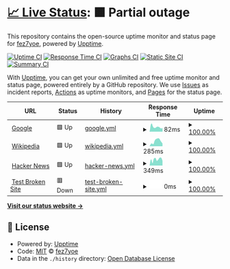 # [📈 Live Status](https://fez7yoe.github.io/thetest): <!--live status--> **🟧 Partial outage**

This repository contains the open-source uptime monitor and status page for [fez7yoe](fez7yoe.github.io), powered by [Upptime](https://github.com/upptime/upptime).

[![Uptime CI](https://github.com/fez7yoe/thetest/workflows/Uptime%20CI/badge.svg)](https://github.com/fez7yoe/thetest/actions?query=workflow%3A%22Uptime+CI%22)
[![Response Time CI](https://github.com/fez7yoe/thetest/workflows/Response%20Time%20CI/badge.svg)](https://github.com/fez7yoe/thetest/actions?query=workflow%3A%22Response+Time+CI%22)
[![Graphs CI](https://github.com/fez7yoe/thetest/workflows/Graphs%20CI/badge.svg)](https://github.com/fez7yoe/thetest/actions?query=workflow%3A%22Graphs+CI%22)
[![Static Site CI](https://github.com/fez7yoe/thetest/workflows/Static%20Site%20CI/badge.svg)](https://github.com/fez7yoe/thetest/actions?query=workflow%3A%22Static+Site+CI%22)
[![Summary CI](https://github.com/fez7yoe/thetest/workflows/Summary%20CI/badge.svg)](https://github.com/fez7yoe/thetest/actions?query=workflow%3A%22Summary+CI%22)

With [Upptime](https://upptime.js.org), you can get your own unlimited and free uptime monitor and status page, powered entirely by a GitHub repository. We use [Issues](https://github.com/fez7yoe/thetest/issues) as incident reports, [Actions](https://github.com/fez7yoe/thetest/actions) as uptime monitors, and [Pages](https://fez7yoe.github.io/thetest) for the status page.

<!--start: status pages-->
<!-- This summary is generated by Upptime (https://github.com/upptime/upptime) -->
<!-- Do not edit this manually, your changes will be overwritten -->
<!-- prettier-ignore -->
| URL | Status | History | Response Time | Uptime |
| --- | ------ | ------- | ------------- | ------ |
| <img alt="" src="https://icons.duckduckgo.com/ip3/www.google.com.ico" height="13"> [Google](https://www.google.com) | 🟩 Up | [google.yml](https://github.com/fez7yoe/thetest/commits/HEAD/history/google.yml) | <details><summary><img alt="Response time graph" src="./graphs/google/response-time-week.png" height="20"> 82ms</summary><br><a href="https://fez7yoe.github.io/thetest/history/google"><img alt="Response time 109" src="https://img.shields.io/endpoint?url=https%3A%2F%2Fraw.githubusercontent.com%2Ffez7yoe%2Fthetest%2FHEAD%2Fapi%2Fgoogle%2Fresponse-time.json"></a><br><a href="https://fez7yoe.github.io/thetest/history/google"><img alt="24-hour response time 71" src="https://img.shields.io/endpoint?url=https%3A%2F%2Fraw.githubusercontent.com%2Ffez7yoe%2Fthetest%2FHEAD%2Fapi%2Fgoogle%2Fresponse-time-day.json"></a><br><a href="https://fez7yoe.github.io/thetest/history/google"><img alt="7-day response time 82" src="https://img.shields.io/endpoint?url=https%3A%2F%2Fraw.githubusercontent.com%2Ffez7yoe%2Fthetest%2FHEAD%2Fapi%2Fgoogle%2Fresponse-time-week.json"></a><br><a href="https://fez7yoe.github.io/thetest/history/google"><img alt="30-day response time 115" src="https://img.shields.io/endpoint?url=https%3A%2F%2Fraw.githubusercontent.com%2Ffez7yoe%2Fthetest%2FHEAD%2Fapi%2Fgoogle%2Fresponse-time-month.json"></a><br><a href="https://fez7yoe.github.io/thetest/history/google"><img alt="1-year response time 109" src="https://img.shields.io/endpoint?url=https%3A%2F%2Fraw.githubusercontent.com%2Ffez7yoe%2Fthetest%2FHEAD%2Fapi%2Fgoogle%2Fresponse-time-year.json"></a></details> | <details><summary><a href="https://fez7yoe.github.io/thetest/history/google">100.00%</a></summary><a href="https://fez7yoe.github.io/thetest/history/google"><img alt="All-time uptime 100.00%" src="https://img.shields.io/endpoint?url=https%3A%2F%2Fraw.githubusercontent.com%2Ffez7yoe%2Fthetest%2FHEAD%2Fapi%2Fgoogle%2Fuptime.json"></a><br><a href="https://fez7yoe.github.io/thetest/history/google"><img alt="24-hour uptime 100.00%" src="https://img.shields.io/endpoint?url=https%3A%2F%2Fraw.githubusercontent.com%2Ffez7yoe%2Fthetest%2FHEAD%2Fapi%2Fgoogle%2Fuptime-day.json"></a><br><a href="https://fez7yoe.github.io/thetest/history/google"><img alt="7-day uptime 100.00%" src="https://img.shields.io/endpoint?url=https%3A%2F%2Fraw.githubusercontent.com%2Ffez7yoe%2Fthetest%2FHEAD%2Fapi%2Fgoogle%2Fuptime-week.json"></a><br><a href="https://fez7yoe.github.io/thetest/history/google"><img alt="30-day uptime 100.00%" src="https://img.shields.io/endpoint?url=https%3A%2F%2Fraw.githubusercontent.com%2Ffez7yoe%2Fthetest%2FHEAD%2Fapi%2Fgoogle%2Fuptime-month.json"></a><br><a href="https://fez7yoe.github.io/thetest/history/google"><img alt="1-year uptime 100.00%" src="https://img.shields.io/endpoint?url=https%3A%2F%2Fraw.githubusercontent.com%2Ffez7yoe%2Fthetest%2FHEAD%2Fapi%2Fgoogle%2Fuptime-year.json"></a></details>
| <img alt="" src="https://icons.duckduckgo.com/ip3/en.wikipedia.org.ico" height="13"> [Wikipedia](https://en.wikipedia.org) | 🟩 Up | [wikipedia.yml](https://github.com/fez7yoe/thetest/commits/HEAD/history/wikipedia.yml) | <details><summary><img alt="Response time graph" src="./graphs/wikipedia/response-time-week.png" height="20"> 285ms</summary><br><a href="https://fez7yoe.github.io/thetest/history/wikipedia"><img alt="Response time 200" src="https://img.shields.io/endpoint?url=https%3A%2F%2Fraw.githubusercontent.com%2Ffez7yoe%2Fthetest%2FHEAD%2Fapi%2Fwikipedia%2Fresponse-time.json"></a><br><a href="https://fez7yoe.github.io/thetest/history/wikipedia"><img alt="24-hour response time 352" src="https://img.shields.io/endpoint?url=https%3A%2F%2Fraw.githubusercontent.com%2Ffez7yoe%2Fthetest%2FHEAD%2Fapi%2Fwikipedia%2Fresponse-time-day.json"></a><br><a href="https://fez7yoe.github.io/thetest/history/wikipedia"><img alt="7-day response time 285" src="https://img.shields.io/endpoint?url=https%3A%2F%2Fraw.githubusercontent.com%2Ffez7yoe%2Fthetest%2FHEAD%2Fapi%2Fwikipedia%2Fresponse-time-week.json"></a><br><a href="https://fez7yoe.github.io/thetest/history/wikipedia"><img alt="30-day response time 209" src="https://img.shields.io/endpoint?url=https%3A%2F%2Fraw.githubusercontent.com%2Ffez7yoe%2Fthetest%2FHEAD%2Fapi%2Fwikipedia%2Fresponse-time-month.json"></a><br><a href="https://fez7yoe.github.io/thetest/history/wikipedia"><img alt="1-year response time 200" src="https://img.shields.io/endpoint?url=https%3A%2F%2Fraw.githubusercontent.com%2Ffez7yoe%2Fthetest%2FHEAD%2Fapi%2Fwikipedia%2Fresponse-time-year.json"></a></details> | <details><summary><a href="https://fez7yoe.github.io/thetest/history/wikipedia">100.00%</a></summary><a href="https://fez7yoe.github.io/thetest/history/wikipedia"><img alt="All-time uptime 100.00%" src="https://img.shields.io/endpoint?url=https%3A%2F%2Fraw.githubusercontent.com%2Ffez7yoe%2Fthetest%2FHEAD%2Fapi%2Fwikipedia%2Fuptime.json"></a><br><a href="https://fez7yoe.github.io/thetest/history/wikipedia"><img alt="24-hour uptime 100.00%" src="https://img.shields.io/endpoint?url=https%3A%2F%2Fraw.githubusercontent.com%2Ffez7yoe%2Fthetest%2FHEAD%2Fapi%2Fwikipedia%2Fuptime-day.json"></a><br><a href="https://fez7yoe.github.io/thetest/history/wikipedia"><img alt="7-day uptime 100.00%" src="https://img.shields.io/endpoint?url=https%3A%2F%2Fraw.githubusercontent.com%2Ffez7yoe%2Fthetest%2FHEAD%2Fapi%2Fwikipedia%2Fuptime-week.json"></a><br><a href="https://fez7yoe.github.io/thetest/history/wikipedia"><img alt="30-day uptime 100.00%" src="https://img.shields.io/endpoint?url=https%3A%2F%2Fraw.githubusercontent.com%2Ffez7yoe%2Fthetest%2FHEAD%2Fapi%2Fwikipedia%2Fuptime-month.json"></a><br><a href="https://fez7yoe.github.io/thetest/history/wikipedia"><img alt="1-year uptime 99.99%" src="https://img.shields.io/endpoint?url=https%3A%2F%2Fraw.githubusercontent.com%2Ffez7yoe%2Fthetest%2FHEAD%2Fapi%2Fwikipedia%2Fuptime-year.json"></a></details>
| <img alt="" src="https://icons.duckduckgo.com/ip3/news.ycombinator.com.ico" height="13"> [Hacker News](https://news.ycombinator.com) | 🟩 Up | [hacker-news.yml](https://github.com/fez7yoe/thetest/commits/HEAD/history/hacker-news.yml) | <details><summary><img alt="Response time graph" src="./graphs/hacker-news/response-time-week.png" height="20"> 349ms</summary><br><a href="https://fez7yoe.github.io/thetest/history/hacker-news"><img alt="Response time 348" src="https://img.shields.io/endpoint?url=https%3A%2F%2Fraw.githubusercontent.com%2Ffez7yoe%2Fthetest%2FHEAD%2Fapi%2Fhacker-news%2Fresponse-time.json"></a><br><a href="https://fez7yoe.github.io/thetest/history/hacker-news"><img alt="24-hour response time 406" src="https://img.shields.io/endpoint?url=https%3A%2F%2Fraw.githubusercontent.com%2Ffez7yoe%2Fthetest%2FHEAD%2Fapi%2Fhacker-news%2Fresponse-time-day.json"></a><br><a href="https://fez7yoe.github.io/thetest/history/hacker-news"><img alt="7-day response time 349" src="https://img.shields.io/endpoint?url=https%3A%2F%2Fraw.githubusercontent.com%2Ffez7yoe%2Fthetest%2FHEAD%2Fapi%2Fhacker-news%2Fresponse-time-week.json"></a><br><a href="https://fez7yoe.github.io/thetest/history/hacker-news"><img alt="30-day response time 316" src="https://img.shields.io/endpoint?url=https%3A%2F%2Fraw.githubusercontent.com%2Ffez7yoe%2Fthetest%2FHEAD%2Fapi%2Fhacker-news%2Fresponse-time-month.json"></a><br><a href="https://fez7yoe.github.io/thetest/history/hacker-news"><img alt="1-year response time 348" src="https://img.shields.io/endpoint?url=https%3A%2F%2Fraw.githubusercontent.com%2Ffez7yoe%2Fthetest%2FHEAD%2Fapi%2Fhacker-news%2Fresponse-time-year.json"></a></details> | <details><summary><a href="https://fez7yoe.github.io/thetest/history/hacker-news">100.00%</a></summary><a href="https://fez7yoe.github.io/thetest/history/hacker-news"><img alt="All-time uptime 99.99%" src="https://img.shields.io/endpoint?url=https%3A%2F%2Fraw.githubusercontent.com%2Ffez7yoe%2Fthetest%2FHEAD%2Fapi%2Fhacker-news%2Fuptime.json"></a><br><a href="https://fez7yoe.github.io/thetest/history/hacker-news"><img alt="24-hour uptime 100.00%" src="https://img.shields.io/endpoint?url=https%3A%2F%2Fraw.githubusercontent.com%2Ffez7yoe%2Fthetest%2FHEAD%2Fapi%2Fhacker-news%2Fuptime-day.json"></a><br><a href="https://fez7yoe.github.io/thetest/history/hacker-news"><img alt="7-day uptime 100.00%" src="https://img.shields.io/endpoint?url=https%3A%2F%2Fraw.githubusercontent.com%2Ffez7yoe%2Fthetest%2FHEAD%2Fapi%2Fhacker-news%2Fuptime-week.json"></a><br><a href="https://fez7yoe.github.io/thetest/history/hacker-news"><img alt="30-day uptime 99.80%" src="https://img.shields.io/endpoint?url=https%3A%2F%2Fraw.githubusercontent.com%2Ffez7yoe%2Fthetest%2FHEAD%2Fapi%2Fhacker-news%2Fuptime-month.json"></a><br><a href="https://fez7yoe.github.io/thetest/history/hacker-news"><img alt="1-year uptime 99.98%" src="https://img.shields.io/endpoint?url=https%3A%2F%2Fraw.githubusercontent.com%2Ffez7yoe%2Fthetest%2FHEAD%2Fapi%2Fhacker-news%2Fuptime-year.json"></a></details>
| <img alt="" src="https://icons.duckduckgo.com/ip3/thissitedoesnotexist.koj.co.ico" height="13"> [Test Broken Site](https://thissitedoesnotexist.koj.co) | 🟥 Down | [test-broken-site.yml](https://github.com/fez7yoe/thetest/commits/HEAD/history/test-broken-site.yml) | <details><summary><img alt="Response time graph" src="./graphs/test-broken-site/response-time-week.png" height="20"> 0ms</summary><br><a href="https://fez7yoe.github.io/thetest/history/test-broken-site"><img alt="Response time 0" src="https://img.shields.io/endpoint?url=https%3A%2F%2Fraw.githubusercontent.com%2Ffez7yoe%2Fthetest%2FHEAD%2Fapi%2Ftest-broken-site%2Fresponse-time.json"></a><br><a href="https://fez7yoe.github.io/thetest/history/test-broken-site"><img alt="24-hour response time 0" src="https://img.shields.io/endpoint?url=https%3A%2F%2Fraw.githubusercontent.com%2Ffez7yoe%2Fthetest%2FHEAD%2Fapi%2Ftest-broken-site%2Fresponse-time-day.json"></a><br><a href="https://fez7yoe.github.io/thetest/history/test-broken-site"><img alt="7-day response time 0" src="https://img.shields.io/endpoint?url=https%3A%2F%2Fraw.githubusercontent.com%2Ffez7yoe%2Fthetest%2FHEAD%2Fapi%2Ftest-broken-site%2Fresponse-time-week.json"></a><br><a href="https://fez7yoe.github.io/thetest/history/test-broken-site"><img alt="30-day response time 0" src="https://img.shields.io/endpoint?url=https%3A%2F%2Fraw.githubusercontent.com%2Ffez7yoe%2Fthetest%2FHEAD%2Fapi%2Ftest-broken-site%2Fresponse-time-month.json"></a><br><a href="https://fez7yoe.github.io/thetest/history/test-broken-site"><img alt="1-year response time 0" src="https://img.shields.io/endpoint?url=https%3A%2F%2Fraw.githubusercontent.com%2Ffez7yoe%2Fthetest%2FHEAD%2Fapi%2Ftest-broken-site%2Fresponse-time-year.json"></a></details> | <details><summary><a href="https://fez7yoe.github.io/thetest/history/test-broken-site">100.00%</a></summary><a href="https://fez7yoe.github.io/thetest/history/test-broken-site"><img alt="All-time uptime 100.00%" src="https://img.shields.io/endpoint?url=https%3A%2F%2Fraw.githubusercontent.com%2Ffez7yoe%2Fthetest%2FHEAD%2Fapi%2Ftest-broken-site%2Fuptime.json"></a><br><a href="https://fez7yoe.github.io/thetest/history/test-broken-site"><img alt="24-hour uptime 100.00%" src="https://img.shields.io/endpoint?url=https%3A%2F%2Fraw.githubusercontent.com%2Ffez7yoe%2Fthetest%2FHEAD%2Fapi%2Ftest-broken-site%2Fuptime-day.json"></a><br><a href="https://fez7yoe.github.io/thetest/history/test-broken-site"><img alt="7-day uptime 100.00%" src="https://img.shields.io/endpoint?url=https%3A%2F%2Fraw.githubusercontent.com%2Ffez7yoe%2Fthetest%2FHEAD%2Fapi%2Ftest-broken-site%2Fuptime-week.json"></a><br><a href="https://fez7yoe.github.io/thetest/history/test-broken-site"><img alt="30-day uptime 100.00%" src="https://img.shields.io/endpoint?url=https%3A%2F%2Fraw.githubusercontent.com%2Ffez7yoe%2Fthetest%2FHEAD%2Fapi%2Ftest-broken-site%2Fuptime-month.json"></a><br><a href="https://fez7yoe.github.io/thetest/history/test-broken-site"><img alt="1-year uptime 100.00%" src="https://img.shields.io/endpoint?url=https%3A%2F%2Fraw.githubusercontent.com%2Ffez7yoe%2Fthetest%2FHEAD%2Fapi%2Ftest-broken-site%2Fuptime-year.json"></a></details>

<!--end: status pages-->

[**Visit our status website →**](https://fez7yoe.github.io/thetest)

## 📄 License

- Powered by: [Upptime](https://github.com/upptime/upptime)
- Code: [MIT](./LICENSE) © [fez7yoe](fez7yoe.github.io)
- Data in the `./history` directory: [Open Database License](https://opendatacommons.org/licenses/odbl/1-0/)
